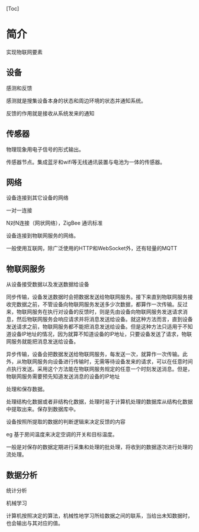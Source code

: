[Toc]



# 简介

实现物联网要素

## 设备

感测和反馈

感测就是搜集设备本身的状态和周边环境的状态并通知系统。

反馈的作用就是接收从系统发来的通知

## 传感器

物理现象用电子信号的形式输出。

传感器节点。集成蓝牙和wifi等无线通讯装置与电池为一体的传感器。

## 网络

设备连接到其它设备的网络

一对一连接

N对N连接（网状网络），ZigBee 通讯标准



设备连接到物联网服务的网络。

一般使用互联网，除广泛使用的HTTP和WebSocket外，还有轻量的MQTT



## 物联网服务

从设备接受数据以及发送数据给设备

同步传输，设备发送数据时会把数据发送给物联网服务。接下来直到物联网服务接收完数据之前，不管设备向物联网服务发送多少次数据，都算作一次传输。反过来，物联网服务在执行对设备的反馈时，则是先由设备向物联网服务发送请求消息，然后物联网服务会响应请求并将消息发送给设备。就这种方法而言，直到设备发送请求之前，物联网服务都不能把消息发送给设备。但是这种方法只适用于不知道设备IP地址的情况，因为就算不知道设备的IP地址，只要设备发送了请求，物联网服务就能把消息发送给设备。



异步传输，设备会把数据发送给物联网服务，每发送一次，就算作一次传输。此外，从物联网服务向设备进行传输时，无需等待设备发来的请求，可以在任意时间点执行发送。采用这个方法能在物联网服务规定的任意一个时刻发送消息。但是，物联网服务需要预先知道发送消息的设备的IP地址



处理和保存数据。

处理结构化数据或者非结构化数据，处理时易于计算机处理的数据库从结构化数据中提取出来。保存到数据库中。

设备按照所提取的数据的判断逻辑来决定反馈的内容

eg 基于房间温度来决定空调的开关和目标温度。

一般是对保存的数据定期进行采集和处理的批处理，将收到的数据逐次进行处理的流处理。



## 数据分析

统计分析

机械学习

计算机按照决定的算法，机械性地学习所给数据之间的联系，当给出未知数据时，也会输出与其对应的值。








